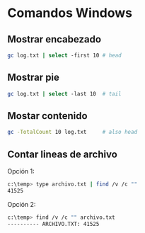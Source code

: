# Comandos Windows

## Mostrar encabezado

```sh
gc log.txt | select -first 10 # head
```

## Mostrar pie

```sh
gc log.txt | select -last 10  # tail
```

## Mostar contenido

```sh
gc -TotalCount 10 log.txt     # also head
```

## Contar lineas de archivo

Opción 1:

```sh
c:\temp> type archivo.txt | find /v /c ""
41525
```

Opción 2:

```sh
c:\temp> find /v /c "" archivo.txt
---------- ARCHIVO.TXT: 41525
```
